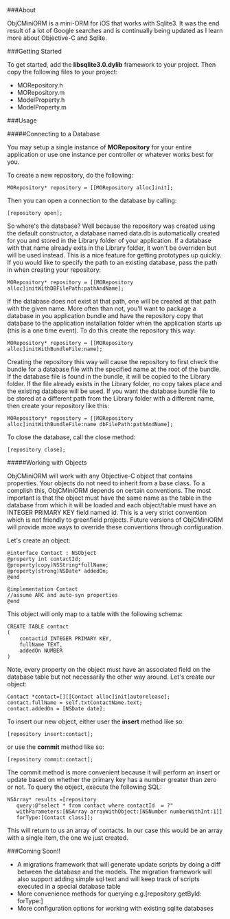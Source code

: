 ###About

ObjCMiniORM is a mini-ORM for iOS that works with Sqlite3. It was the end result of a lot of Google searches and is continually being updated as I learn more about Objective-C and Sqlite. 

###Getting Started

To get started, add the **libsqlite3.0.dylib** framework to your project. Then copy the following files to your project:

* MORepository.h
* MORepository.m
* ModelProperty.h
* ModelProperty.m

###Usage

#####Connecting to a Database

You may setup a single instance of **MORepository** for your entire application or use one instance per controller or whatever works best for you.

To create a new repository, do the following:

    MORepository* repository = [[MORepository alloc]init];

Then you can open a connection to the database by calling:

	[repository open];
	
So where's the database? Well because the repository was created using the default constructor, a database named data.db is automatically created for you and stored in the Library folder of your application. If a database with that name already exits in the Library folder, it won't be overriden but will be used instead. This is a nice feature for getting prototypes up quickly. If you would like to specify the path to an existing database, pass the path in when creating your repository:

    MORepository* repository = [[MORepository alloc]initWithDBFilePath:pathAndName];
    
If the database does not exist at that path, one will be created at that path with the given name. More often than not, you'll want to package a database in you application bundle and have the repository copy that database to the application installation folder when the application starts up (this is a one time event). To do this create the repository this way:

    MORepository* repository = [[MORepository alloc]initWithBundleFile:name];
    
Creating the repository this way will cause the repository to first check the bundle for a database file with the specified name at the root of the bundle. If the database file is found in the bundle, it will be copied to the Library folder. If the file already exists in the Library folder, no copy takes place and the existing database will be used. If you want the database bundle file to be stored at a different path from the Library folder with a different name, then create your repository like this:

    MORepository* repository = [[MORepository alloc]initWithBundleFile:name dbFilePath:pathAndName];

To close the database, call the close method:

	[repository close];
	
#####Working with Objects

ObjCMiniORM will work with any Objective-C object that contains properties. Your objects do not need to inherit from a base class. To a complish this, ObjCMiniORM depends on certain conventions. The most important is that the object must have the same name as the table in the database from which it will be loaded and each object/table must have an INTEGER PRIMARY KEY field named <table-name>id. This is a very strict convention which is not friendly to greenfield projects. Future versions of ObjCMiniORM will provide more ways to override these conventions through configuration.

Let's create an object:

	@interface Contact : NSObject
	@property int contactId;
	@property(copy)NSString*fullName;
	@property(strong)NSDate* addedOn;
	@end
	
	@implementation Contact
	//assume ARC and auto-syn properties
	@end
	
This object will only map to a table with the following schema:

	CREATE TABLE contact
	(
		contactid INTEGER PRIMARY KEY, 
		fullName TEXT, 
		addedOn NUMBER
	)

Note, every property on the object must have an associated field on the database table but not necessarily the other way around. Let's create our object:

    Contact *contact=[][[Contact alloc]init]autorelease];
    contact.fullName = self.txtContactName.text;
    contact.addedOn = [NSDate date];
    
To insert our new object, either user the **insert** method like so: 

	[repository insert:contact];
	
or use the **commit** method like so:

	[repository commit:contact];

The commit method is more convenient because it will perform an insert or update based on whether the primary key has a number greater than zero or not. To query the object, execute the following SQL:

	NSArray* results =[repository
	   query:@"select * from contact where contactId  = ?"
	   withParameters:[NSArray arrayWithObject:[NSNumber numberWithInt:1]]
	   forType:[Contact class]];

This will return to us an array of contacts. In our case this would be an array with a single item, the one we just created.

###Coming Soon!!

* A migrations framework that will generate update scripts by doing a diff between the database and the models. The migration framework will also support adding simple sql text and will keep track of scripts executed in a special database table
* More convenience methods for querying e.g.[repository getById:<id> forType:<class>]
* More configuration options for working with existing sqlite databases